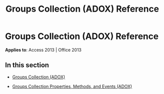 ﻿---
title: Groups Collection (ADOX) Reference
TOCTitle: Groups Collection (ADOX)
ms:assetid: 99fc8913-b6f9-4df9-9583-ff459e894152
ms:mtpsurl: https://msdn.microsoft.com/en-us/library/JJ249693(v=office.15)
ms:contentKeyID: 48546527
ms.date: 09/18/2015
mtps_version: v=office.15
---

# Groups Collection (ADOX) Reference


**Applies to**: Access 2013 | Office 2013

## In this section

  - [Groups Collection (ADOX)](groups-collection-adox.md)

  - [Groups Collection Properties, Methods, and Events (ADOX)](groups-collection-properties-methods-and-events-adox.md)

